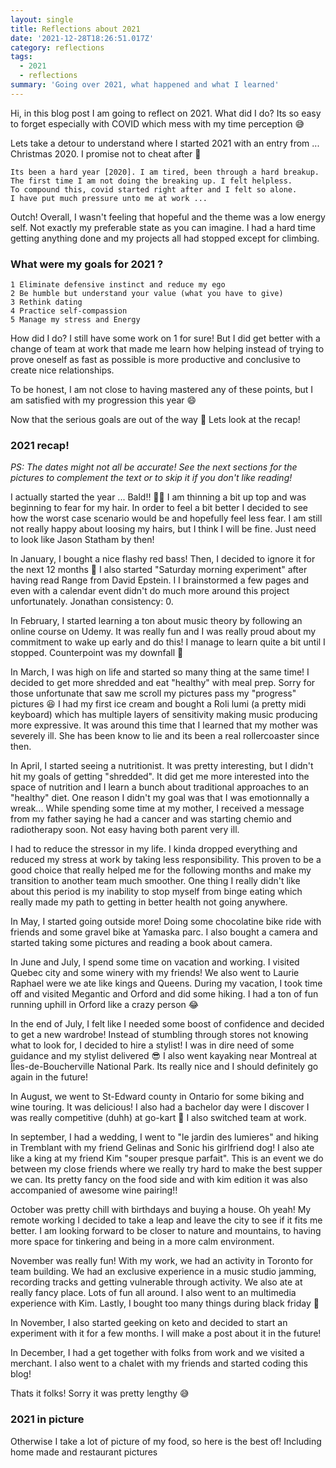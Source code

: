 ```yaml
---
layout: single
title: Reflections about 2021
date: '2021-12-28T18:26:51.017Z'
category: reflections
tags:
  - 2021
  - reflections
summary: 'Going over 2021, what happened and what I learned'
---
```


Hi, in this blog post I am going to reflect on 2021. What did I do? Its so easy to forget especially with COVID which mess with my time perception 😅 

Lets take a detour to understand where I started 2021 with an entry from ... Christmas 2020. I promise not to cheat after 🤞

```text
Its been a hard year [2020]. I am tired, been through a hard breakup. 
The first time I am not doing the breaking up. I felt helpless. 
To compound this, covid started right after and I felt so alone. 
I have put much pressure unto me at work ...
```

Outch! Overall, I wasn't feeling that hopeful and the theme was a low energy self. Not exactly my preferable state as you can imagine.
I had a hard time getting anything done and my projects all had stopped except for climbing.

### What were my goals for 2021 ?

```
1 Eliminate defensive instinct and reduce my ego
2 Be humble but understand your value (what you have to give)
3 Rethink dating
4 Practice self-compassion
5 Manage my stress and Energy
```

How did I do? I still have some work on 1 for sure! But I did get better with a change of team at work that made me learn how helping instead of trying to prove oneself as fast as possible is more productive and conclusive to create nice relationships.

To be honest, I am not close to having mastered any of these points, but I am satisfied with my progression this year 😄

Now that the serious goals are out of the way 🧹 Lets look at the recap!

### 2021 recap!
*PS: The dates might not all be accurate! See the next sections for the pictures to complement the text or to skip it if you don't like reading!*

I actually started the year ... Bald!! 👨‍🦲
I am thinning a bit up top and was beginning to fear for my hair. In order to feel a bit better I decided to see how the worst case scenario would be and hopefully feel less fear. I am still not really happy about loosing my hairs, but I think I will be fine. Just need to look like Jason Statham by then!

In January, I bought a nice flashy red bass! Then, I decided to ignore it for the next 12 months 🙈 I also started "Saturday morning experiment" after having read Range from David Epstein. I I brainstormed a few pages and even with a calendar event didn't do much more around this project unfortunately. Jonathan consistency: 0.

In February, I started learning a ton about music theory by following an online course on Udemy. It was really fun and I was really proud about my commitment to wake up early and do this! I manage to learn quite a bit until I stopped. Counterpoint was my downfall 🎼

In March, I was high on life and started so many thing at the same time! I decided to get more shredded and eat "healthy" with meal prep. Sorry for those unfortunate that saw me scroll my pictures pass my "progress" pictures 😆 I had my first ice cream and bought a Roli lumi (a pretty midi keyboard) which has multiple layers of sensitivity making music producing more expressive. It was around this time that I learned that my mother was severely ill. She has been know to lie and its been a real rollercoaster since then.

In April, I started seeing a nutritionist. It was pretty interesting, but I didn't hit my goals of getting "shredded". It did get me more interested into the space of nutrition and I learn a bunch about traditional approaches to an "healthy" diet. One reason I didn't my goal was that I was emotionnally a wreak... While spending some time at my mother, I received a message from my father saying he had a cancer and was starting chemio and radiotherapy soon. Not easy having both parent very ill. 

I had to reduce the stressor in my life. I kinda dropped everything and reduced my stress at work by taking less responsibility. This proven to be a good choice that really helped me for the following months and make my transition to another team much smoother. One thing I really didn't like about this period is my inability to stop myself from binge eating which really made my path to getting in better health not going anywhere.

In May, I started going outside more! Doing some chocolatine bike ride with friends and some gravel bike at Yamaska parc. I also bought a camera and started taking some pictures and reading a book about camera.

In June and July, I spend some time on vacation and working. I visited Quebec city and some winery with my friends! We also went to Laurie Raphael were we ate like kings and Queens. During my vacation, I took time off and visited Megantic and Orford and did some hiking. I had a ton of fun running uphill in Orford like a crazy person 😂

In the end of July, I felt like I needed some boost of confidence and decided to get a new wardrobe! Instead of stumbling through stores not knowing what to look for, I decided to hire a stylist! I was in dire need of some guidance and my stylist delivered 😎 I also went kayaking near Montreal at Îles-de-Boucherville National Park. Its really nice and I should definitely go again in the future!

In August, we went to St-Edward county in Ontario for some biking and wine touring. It was delicious! I also had a bachelor day were I discover I was really competitive (duhh) at go-kart 🏅 I also switched team at work.

In september, I had a wedding, I went to "le jardin des lumieres" and hiking in Tremblant with my friend Gelinas and Sonic his girlfriend dog! I also ate like a king at my friend Kim "souper presque parfait". This is an event we do between my close friends where we really try hard to make the best supper we can. Its pretty fancy on the food side and with kim edition it was also accompanied of awesome wine pairing!!

October was pretty chill with birthdays and buying a house. Oh yeah! My remote working I decided to take a leap and leave the city to see if it fits me better. I am looking forward to be closer to nature and mountains, to having more space for tinkering and being in a more calm environment.

November was really fun! With my work, we had an activity in Toronto for team building. We had an exclusive experience in a music studio jamming, recording tracks and getting vulnerable through activity. We also ate at really fancy place. Lots of fun all around. I also went to an multimedia experience with Kim. Lastly, I bought too many things during black friday 🙈

In November, I also started geeking on keto and decided to start an experiment with it for a few months. I will make a post about it in the future!

In December, I had a get together with folks from work and we visited a merchant. I also went to a chalet with my friends and started coding this blog! 

Thats it folks! Sorry it was pretty lengthy 😅

### 2021 in picture 
<script src="https://cdn.jsdelivr.net/npm/publicalbum@latest/embed-ui.min.js" async></script>
<div class="pa-gallery-player-widget" style="width:100%; height:480px; display:none;"
  data-link="https://photos.app.goo.gl/9dfDp5gMr1SshxBe8"
  data-title="2021 year in review"
  data-description="55 new items · Album by Jonathan Girard">
  <object data="https://lh3.googleusercontent.com/-RaeDu3j5Ke4d4SLy0i028WH4FMOlhgctnMBszR0PTvP6ARk0qInolNKQK4b-yYnQZN8jQVLxU11BPOFzxnFpQz0niVtkhAKIWICxzjzG3zoKk0RDr-vM41SRIapaJ-mec0eWWq46Xs=w1920-h1080"></object>
  <object data="https://lh3.googleusercontent.com/Pe1PxlcdkKVXpS8kvTDWaE79VD-860l5cwHupgosIFNAC9gdYccRRlCbx6fF_SSZgcGDLo2cG1ZqD4ivHPhHJwEOL8DO9jF4xLt_YoS4WDZ6e9KvXY1L6ZWiYTujr3ESUDiev72jsJU=w1920-h1080"></object>
  <object data="https://lh3.googleusercontent.com/9dHtFyqsU8LhoD3xUOKcwgPxHmRWus0O8_tWYwtZHVCoCdgD0_0dgw5jfDkXg5VB9R-FnIjyX5DNnIB6EvzgQCYorjkxc2zG1jgSKA18jkgsmgldJ4cvhWh8RlnhuMnEshXNGKXkZbA=w1920-h1080"></object>
  <object data="https://lh3.googleusercontent.com/6z4tyToDwIkr38OVj0LlZjVnsMhBWzBgLELAOsJBqcZQFKC72EAzZNINW0uoArVb8EPtGpU4N1Z3hBDW-dANiv-Wn_hyyIClikM7KW2LbY31k4TdSQUrr7sI-73qxYb8nUkgN0QIw2I=w1920-h1080"></object>
  <object data="https://lh3.googleusercontent.com/Qy3QXTsDd4zhPfv5WGm-NOJs8x6BSCcNLjzwPEjN4hJQvd95ZNEeQtK4nBlxfci2DqySCkIb6F6Wt6pTCsni2Jz8YwgxI51gpfBtU_9cUVH0MztHcDoLEo1DGUitx8mWpxkEagPpdao=w1920-h1080"></object>
  <object data="https://lh3.googleusercontent.com/__sm1Xt0QUrov7JXFXNzJf-vYN0aijBui-fJWEMrZ7e8cqP0GUG_vFPSl89-BXE2gehxnlq-k1to_HkuEz-xsFxAz2vtom_F5Xq4jV_4TVeCALWClOV30fGnZLr2K0n3gaHoUcAXfvo=w1920-h1080"></object>
  <object data="https://lh3.googleusercontent.com/-uby2JuleOq-1aIbq8JCO6NYZqw-bqP8oBSYzUXdmb5ALxsUIgsohwiv7Wy6t4aX4Oir8YsAmbtwmAFgpk097gkCrHZFM4-N5s9SYUhA837P5Cft67HpfeFU_QqNo28FdCZR4JG4IpY=w1920-h1080"></object>
  <object data="https://lh3.googleusercontent.com/zV1Ufus8E2fMNY5YdPTZMmV7R0VvBHxILl5jas3ITvTq2cqmmszL2r4TqThOyeaMBFlKJkIEOM0Ey-8DwNKK6QYNtFl_RFBpKWIrsxfhTR-zx0FkINztAPiyR_pIYzrKuNxcUnImsM0=w1920-h1080"></object>
  <object data="https://lh3.googleusercontent.com/MYImk__l7QuzNAFnElwLB-VCWWgDdR7P00jMfvKVr0AHYelvPMKRR8iQOY1r7Y83afMDwQukaWsUBBCuqt7iliTnUrb80zkXAxsjWi9ZpsDbAgvOQJPcf0T2srEikIiVd_x1cXPnq8U=w1920-h1080"></object>
  <object data="https://lh3.googleusercontent.com/8hywOQX0BhEk0XCYFIYpYCRuu2uFdbpLxO5Isb4gS80FfxKA-SetZoOx_TfebjvvF3v0h5ZZwsSanwDImkqsQ58FCjcCeD1eoljfhtb8AQlNGa9WFxDhL__S6udSmJnWYfD5FMsxAgU=w1920-h1080"></object>
  <object data="https://lh3.googleusercontent.com/jdw8d66bVvpaLa5upFNM_-2MISx4bS01kQwTJUHFE_RxQlRR3-6jYZY5awW_dBPyRZfiRksCJT5awJoQVMbHSIrHwY4MJunlc8qNxRUZWLB1JuzC_All2F2cHYh3Y_tCbC1Ol3QtS9E=w1920-h1080"></object>
  <object data="https://lh3.googleusercontent.com/PDIXxfQukWbvaO8WSVSWndbam6v1B5pxzHNm23vRPv63iPZgnxzeXcgsrdfNP8Rb9hsP_O6_VKUywccSMpVFaIysfec9BEZ0W0zPURrDJ8zvXhGwJZr4-xdK89wpl9A4y8Rz_ETfWHg=w1920-h1080"></object>
  <object data="https://lh3.googleusercontent.com/kMcEbtoLTfloJWQZ1egSqwx1lU09w-VfRW5Sh4Z5KaPXisusiG8AWlc8_bTvxETX0mSbCWT5bHbPwMx9zbR_Svtpsn3N2vMxZSUzIW44MzAbSCxa7OP3xVynwoDoRZ2iFwoX8uG0poc=w1920-h1080"></object>
  <object data="https://lh3.googleusercontent.com/anBkq7dwQ3oRNS9tl2b79u57VHZ4DlolSUXGmhA-EFSvvs1mwCFCM_3rj7KmTvlURht7kmpVxJhOHmSCc-TLCplSjkDIv6j7Adr_36v6VAP9sdLoZkzIR8EL6ylMg1cPewKxos8Ni2E=w1920-h1080"></object>
  <object data="https://lh3.googleusercontent.com/PjZv-yQmX9DLRFxnqlyxiMHjnxxei76lnYp2UYL2ivNrFgxSpdjTNTXYvtonXuwQDF3fNF24KBdrs_Nog4l4c0d_EAJOgIo7iXHRwkifiRYb1hoyTCpc_2diOwangzch6xbIj0eUmvc=w1920-h1080"></object>
  <object data="https://lh3.googleusercontent.com/0e1m7198U4vOF-mQhCRzP0QAky7dDtDLuwkUgEe99duguqZJxKgBBzINesrG77uDyQbq0dHHYf0Xc2pkmHViCrXZ2x5l6k3rxifJvyEPS9ludUSjiLKaBA_odqjbix6ikWbIGjWrQ_E=w1920-h1080"></object>
  <object data="https://lh3.googleusercontent.com/i8WHqBdGl9x-wZZQDDDy64XvGSNngjP3NC2VHinptffT5E8YxDkdWEaTLlUFFtqISQsLR68kv8hzZN-5XFllMRxjTTM7wem-lNwZNHWrrTqxp6I21lNpT7rUD1rs759Usw0gI2sD3PA=w1920-h1080"></object>
  <object data="https://lh3.googleusercontent.com/zenP2_py57PTYekLZld7AcIrEZ5ibPOUeMMVIuaGhSyfg6JmjX0Fo5X1QHXym-L1ndebKwCx9o7wn3Wpl3AfliXFFQZBWyRSq7vGFeJW5j4z3Z58-uQGDyYrvgE83rXRo8LEvT54250=w1920-h1080"></object>
  <object data="https://lh3.googleusercontent.com/Y71xRKHAM3OMbGOgQxFnCksCDY641b3GypvD1-bhBO3wgs3RwufOoBF6fBZ1Z1K7B5Q4jTNZCEek-AQHwyT3vzlOI9e_eM3z1eB-eMvkyJDIdFDNqFrJnzncMUhle0aLPsYFMWjN9rM=w1920-h1080"></object>
  <object data="https://lh3.googleusercontent.com/ZqokjoXbrNJF1RuZjwQyhBg4C266bbCxlgSkAM4POn8OgMDPzoQdp9Vd0ysla9-jH2QJ5YkAxmyxPqu8UiVCDqLztdlak5IFe0EwEY70bMQzAQ4XT97xjBOItPUMZUZ8XQipV0lw52g=w1920-h1080"></object>
  <object data="https://lh3.googleusercontent.com/C-ABJ9qfArJyk6PB9AIP4Vavr78jmuU4WMHYCtJzR2V8Guns3IU_4lriTbK10rcJ_dVjtleSLUsiPCcozcMUk3nYHt6NScNj4IfdVwKmJlcVyC8pkbxbhI-jYHoas51-vv27nUSmCdI=w1920-h1080"></object>
  <object data="https://lh3.googleusercontent.com/EMeiP9WHY23YyAmgEwVCfBRaR6FSfDDrWdmhulM7I341-Ms6W-7bFftt3HIFLzdhOvcwfomnBy5qwB-w6XatM5POqMVTEI3IGSPatxF1yc0GcC-BRgF63LFgn5HtYljn1D0q7ZO__r0=w1920-h1080"></object>
  <object data="https://lh3.googleusercontent.com/TBRnQGYsse3NukwEOhLATf9Bi3HJj_nxEf5TWH-Vpn_aMxEvIYq7avI5WPK5ktgBoDM7or_ssy115W6hVGGdYXoT7qObLDkzIlI52_c2KTT8QwYlwkdzoMnqwT9ZCzo4JVKpJyF9MzQ=w1920-h1080"></object>
  <object data="https://lh3.googleusercontent.com/XNegMZ5rjd-Hmi6r5qTnNucHoyDe-YT-YFOtlnyYa0fU4A9jUBivC7jH7BmKK2U5piUvoyLJmLiiNj5xg6ZHg94omcecZFn__e-eCEWL7TxvS_tcyGydp0I-0QDSuEKCHWJJMiEAdvs=w1920-h1080"></object>
  <object data="https://lh3.googleusercontent.com/Xpz9K3zwpgNaZ2XOS1aYlX8yxr3OzzJtE329U1L6iAxq9zB-2bZrnV_Z5sSInjqmwH8hdl656xFXQ5UO7tczd5gItAYHs64VONnR2fKQUSKpwWhAengYq23ml3q7x1BAMQe2If5Rckk=w1920-h1080"></object>
  <object data="https://lh3.googleusercontent.com/KdlWljaY4o-nPBs3UgyxjdrWVMPsv5BuS14sfpKDSmB2yhHOhPdf2A6QSmPUdaeE01QR_Vj_pGUrhd08PrNsQzbTsUnZ0G3t1DVPSHX5uAuJ5z5h85Q9cRX3wJ5d8nBQcDZtFRUfqRk=w1920-h1080"></object>
  <object data="https://lh3.googleusercontent.com/-MGk1flvxX1jHXgQ1a4XHp7dEuwGSlb_5W0R2hrl9vUD-BeIDBxA0nFZmZg1zJv-0QVKjcD4yMZHeGkAuRocMNO80nRvYq9u880ejRUflJJ1jYZBCIrDCU-2BKnjXEfBgPNn9_li5pk=w1920-h1080"></object>
  <object data="https://lh3.googleusercontent.com/y1asF7w9rTv1J55k5cq9JVuGJmwAQKZzBS0hz897k6rQu_St8sew78B7HXTuN4vZUTCdj8Ugord8-SMlho8DWP_6gwZcnqMBJckXPO7972KpwWwnY50fNda3OGIl83d3EmPpUczo3OY=w1920-h1080"></object>
  <object data="https://lh3.googleusercontent.com/TRNOiz_wwEzVXEx3nEVXU02dnwcp8yDEq3BMFLDzlth29acYKxE6wg7gb3wIkxp2M5XglndJRVLDGvvJkrjcWt9Je9xK7dKuWxwXcy4bqbQ4akgbQLibl3vmIeiLkphp7xrvg4ewcJM=w1920-h1080"></object>
  <object data="https://lh3.googleusercontent.com/odQMTHUq8_1w160vWVZVzUdOEmvTTnpmHPu1Ld-tnhChbra2LCl4t0AoHgDHtPH52xsn_C6nAMPT8LGTNS2NN2IZS1oTeQqFIJAiM-diEVysdwwtnK23dSBM3o7CE4TY9KqzP7L69uY=w1920-h1080"></object>
  <object data="https://lh3.googleusercontent.com/nbSyfKKn0AfMIj-Eng5A_X90ptu1lsRS_ycVfNLdFmb_ArRrvxn_9DjVkbBPpHL3obWhUwXJI7c_IRKxfIJS5YQewTALQG-s1ZcXE5ly7ydXiktHlmUOMiwqW8NHyXf4ztAZfyvga8k=w1920-h1080"></object>
  <object data="https://lh3.googleusercontent.com/hQKjF1Yw_yOxRendL4M08-Kz-nujF2ukkEu_Aiz_CDMBRdmFQSWbqTQ_MI8x6xmUm037IBsY9_7my-Ic_sVKo1qItIWMXTm1IE6d81TE6ggCNPsn9JVw9Hzj74mj4UoZZZ0bZgVvO4w=w1920-h1080"></object>
  <object data="https://lh3.googleusercontent.com/s-MbrsRTWASr6FJGjIQgDqRbRzxEFkaQ-lsC6wO353Gk22TjXHO35A0FfbGx8k2_IjULQktQRHcTLZcVw1eP3uU-5Dy-GdKx1NNBKIc7xU6XhIS1avyan0QhffIWk_K_wZbg4bMrr00=w1920-h1080"></object>
  <object data="https://lh3.googleusercontent.com/TtlrAGgxF8aK-4EWulXtcda6LsIaQRypbaeGtf68seVEi38ZTC8MeBvWosc6qpu1svbuMAecPmoHBUn5eGIT_UfiMsQfGXj0__TKWMYqL4rcwp2ImzmSKxwF9u_yCGdOwep6GuKmXX4=w1920-h1080"></object>
  <object data="https://lh3.googleusercontent.com/SwJiZzDtR_2FlIjdAd-bCyJnydVC-K78vwYiVikwsJTuODvcT69Hx0QxyhlBbSxzxeL-sa3xY_jhMmzNF-CzodQaJaAFk5rseupEQWnv-ywZ6B_1tekCTSJR9rin0PfPyfSDgFNXyAc=w1920-h1080"></object>
  <object data="https://lh3.googleusercontent.com/lo8bj1a4sUdjk7socxvrpAlprVX8pc7wMcoe7nwaxEUA1EOuOJbU4tzB9nbZLpZS7rNky12fV0t_4TqqzWij530abq4UyuHQjQlG-9hvXmmS9_fIDyh_KOV7taWcDlH6s-iPV1Wwh8s=w1920-h1080"></object>
  <object data="https://lh3.googleusercontent.com/RAqnRvpOeVfPcUjGUjZDWH7nHyxFtB0USQtMYac7JghKhDpd1kIZzI3PpgFxUOMlAqQ_PPhKAOgkx-wF7cOKmyi8IQ_UQYJOM5LNLZ2MCZJgrivyf5Mfn_3Uzo8ajz15KR28N_JGc1c=w1920-h1080"></object>
  <object data="https://lh3.googleusercontent.com/IwgH5OiI9cF61PWkvWDuiNjUzHkqyj_FwB6lZOWq44xqoGxuqIG_S5Nn5w9PEUtK-auTxywwXcN-qOBdlNUfuzuGMCT77C95Qwt7V29vdMv27DGsYJulH14jwZOxlE1RaF_LQcPeZWA=w1920-h1080"></object>
  <object data="https://lh3.googleusercontent.com/ZLW5FvuA38yDce2gZqClzw6h9AEa21JrDWGI9-SDfwgsYlpm7lXbqFzZMxEFoLOsuSm-qmwQqNimbr2vFckK4xmzldNSup3RRtmQRvLuCWJPVWqnPTbh_Eu29VTaTBQfHrUkhXmezYo=w1920-h1080"></object>
  <object data="https://lh3.googleusercontent.com/SBq0Q5o8A1K5m8BLYVjUktXwyKjvtvmdeFW2w9dmNYwTUZ0O40z33gFJCAcj6ulxQ4H3b39GL0ZR1ZouX15E-SdKK2PgLn5UyAUD0Jxt8bPvBys7SKQWgX2TZRrQiAVS2IlKjvzsfWI=w1920-h1080"></object>
  <object data="https://lh3.googleusercontent.com/sZunYEkGl7Msh_fc4Jd7Xc5YnztXv0Ybe2UpxundrCWjPvLdIGydlHvsWHOXgzfkJCYMjyVjRTNqOrCIFzvHf9XTSbEY9KwDv2ISHf0DUksKs7pVeQFEmw__hCHhpDNwbX0Sko9xQYA=w1920-h1080"></object>
  <object data="https://lh3.googleusercontent.com/0AeJk_dMzQQDvn-4x-HKrV-DYMWqgSecyDqjmEKDAtfZmmTfa-6V9dNQh7WBDuBLtuUr_2lFyhffdBoNFpi_Ha9jD1IMoQ6XicZLIXuWp5q9265mZu-wL-xtuL4DLX8gcMu0sVjOELs=w1920-h1080"></object>
  <object data="https://lh3.googleusercontent.com/qNLH_FCQTpnLZUetgmhd9f6jGwtrBlmycGKAA6lCMavKBGoHeVAGSPf4qVk-RfdqEBPIR6N_SCk2MYd4Y6696X83M01-D9cwZcLTWxzJgL7FR_NMf-T1YwsdARl8EpjT5o7DD6bAgEE=w1920-h1080"></object>
  <object data="https://lh3.googleusercontent.com/Rzstfuunj39sHEE2-yT3kWAGowGwTJZwaPWai8ubuUvaVAvKyl3xiIH6_L2Gg2Z5i43bLhl35njsjwDw2d4Cfd3DzTTTGfE6irvF3jHoGyJKKrLg3M3IvZ99BymVqSyJwOxVyp5ld68=w1920-h1080"></object>
  <object data="https://lh3.googleusercontent.com/jMbrTCtMcm6L-wkE5McUZheabY2nV_XLxrATuoE8bsu_0hNRsa5zj1vP6zeYrXPHU4OszyWxjcrxoRNxUhAYyjSCz4HY4ciHYgSVDAFkDkzODFCK0TgxZdrnIFGFvdg9x63WLSWJcVs=w1920-h1080"></object>
  <object data="https://lh3.googleusercontent.com/cG_HTZ6pwMFPT5IN6PEKi_PDE5TOcRIMMc8SJTBYQWZ7hiHAXznHNGgmRCXG2Qz4Y-FD_c969oqtrdEdQHYKXxsrOupgrrSHcjuImL2_CxCvFxMYL0iQNQj6lkvxgOKsty7d-B-nxZE=w1920-h1080"></object>
  <object data="https://lh3.googleusercontent.com/GwgUs8JJN8QODiZ3lbUywPk4KJZIkt85qOyXe0_On6nl8Ug6Cf0zpASZnvHm02MXxFwte5L2IVLpDCpj99hMGy8QuVIzNBtuEOe6vX09Qmev8-ISbW1OTSYavZIpq5cHWrGDFvsuzbo=w1920-h1080"></object>
  <object data="https://lh3.googleusercontent.com/Ljb1GqauPRJKHc_-FG2WjNWQdF-WOij59GPn-LfkTxh_ezwegqyvcjvtli5v0FwOprjzvzAdnUN5pa5wDWfPI6ilOWIyPA-TC205pCCt9vcAy-7w-DxDfAwHY9QruYgSJolmRdsDxFs=w1920-h1080"></object>
  <object data="https://lh3.googleusercontent.com/sQOlCDfBXPGscf3evXQiFtXwydkGwFrjFNzi0iHuT1c0Vm1Yrh0kLlT3nNSizYf_GHQpPPzDIVuAeB5SgjsWQlBNDwBkVkN9akMjc4z5vPRNNen96GKEDaPwnnKriM0FqNgljTOVJCI=w1920-h1080"></object>
  <object data="https://lh3.googleusercontent.com/Vw5wSy89xBQeCTxTVZrPxzWeAEYL_LJreDI-Y57ijZPRNqginT8WQzo2Ha1ocFmeE2KKKPbzm1OoGshzR_wFoNd4bpwZlMLEBZjBnsxDZFPRNKGU_Gt8SaG491nlZK-AlSy0ENEGqhY=w1920-h1080"></object>
  <object data="https://lh3.googleusercontent.com/sR1KUpuHDufZb_BVenRt1aIkn1daLMcbYnbe8gwIkaUCiBiUEdDtWSQO6CungbN4EJYbaUtIYKlJYwDAaCndfNCh0xfR40PcimkNiruVUgw2HWUU5Mxtp4sqhhJXwPfzQnJ29I0tUgU=w1920-h1080"></object>
  <object data="https://lh3.googleusercontent.com/tq4094B0vMmNdc4AndtJQ7g82kwdxNst6tbpRKwF_vZlbEcRkCP0E9oEaj5NemVumEDoRMmaanb7iFc2Dg9B7u39M8kEfozw2TJOa8JDOLfUs1FcIC9Vkb2T15e6gjzv0Zkhjoyzra0=w1920-h1080"></object>
  <object data="https://lh3.googleusercontent.com/98k2OC-dJWv8nyZHH5-4V6xo6iP3Ib2Z2IoxRCLh1gMP1RdKD_KIubHLR2y2gjkTarq5xciXWf3kOoED0HNWRsMQCsXxnAmXV1fN7yuCg1qJ2to5WHd8D9-cTlGpS1tyxSR7ajDIQk4=w1920-h1080"></object>
  <object data="https://lh3.googleusercontent.com/KQsMwbk6W3Vy6PmeWlcd9WJI-DyjhUiEEGjEB1YOjnsHh2sKcRXARsT87cpuKv4OZ8B3Qi-LENtbwilqgrTzywk6ndrP-D64LNcyNBzpFfzZfCliIwt4zBxapmFgXS4gA2GWWCnaG6Q=w1920-h1080"></object>
  <object data="https://lh3.googleusercontent.com/v3FqggI1xQGpS_ulm_7LCvZhWN1f4lzmGG961ekNmI6ftStOzx60br1bJzqsiUKCPjTlbGLhvbaX4sbtfneuThP7A9q6_um-NVwz1gqslA-Nl5jQ7Nf02b6y5MU27p-1bIkmqBFg194=w1920-h1080"></object>
</div>



Otherwise I take a lot of picture of my food, so here is the best of! Including home made and restaurant pictures


<script src="https://cdn.jsdelivr.net/npm/publicalbum@latest/embed-ui.min.js" async></script>
<div class="pa-gallery-player-widget" style="width:100%; height:480px; display:none;"
  data-link="https://photos.app.goo.gl/EPde7EHJeEZb9ich9"
  data-title="Food in 2021"
  data-description="57 new items added to shared album">
  <object data="https://lh3.googleusercontent.com/5TNii0U26WIkLsrwlrBOrq2cW5pYpxmd_PZzoQyB9ouCFtRZtOex8N5nXWFtfOVFEMFL4a8TotyEGbk2Dd7-IhbAb7bUs42HKg9MuXJgWQHmoCOy7yOOLqfVHpFsetd4E9GxQ1admS8=w1920-h1080"></object>
  <object data="https://lh3.googleusercontent.com/Al4fgBSsAY4CONe7nUQDShFfbnCn3IhtIj8dbE7MzTHSlqQnINA4HiBtFYoJosRX99zreNMEkEF-iUJcvKLvo9-AReyF1kmjwUyjPpvV6IV82bB07gLI9v4FDGNAO1MoFuC2WJAsMLg=w1920-h1080"></object>
  <object data="https://lh3.googleusercontent.com/R2Axag6az0OkLGoBAMs67V6JeKNnKYrjFan6fs8eSb4a4SODxkEP2Bzq7G_T13L_clG8Ev8KNa9b5EUXJX2_XZmvRO4VSb18CrApFvc6lQi3edCHQD_5GNE1_mVxLSjIVYhthXQmOK4=w1920-h1080"></object>
  <object data="https://lh3.googleusercontent.com/SKJvTuSltHIskgP65Jqu6Y3w-AgESj9Zbg7T9cvEtFlZRIm4IuTndbjUNW2XwqF3Eqf7vpU4VwxHjegXoJ2u2pUEoH432DnxPLxNOiW7CR8tuckCaC-9J3waT63qKFthjBcvLS4xgg4=w1920-h1080"></object>
  <object data="https://lh3.googleusercontent.com/ScyXiK1NjAHArjIEFsTzz0-nFSXnLBs1Nyjibj9IFzBMlYJ8BXpydMNptRBFzCKcpfGWtpEWSV5rY6OWoJeVSW28jisVNMjOskSVoZriCROuZsVEuPhjJohcRPaHNKyZRJRfaO8QQtA=w1920-h1080"></object>
  <object data="https://lh3.googleusercontent.com/pOoTNOn9z4JW0a3BlNJTPMvrMi6f640tkdX1DMjN8ytn-2Q0F5KByuhFG9y2HobwcmRgXTaQJZx1Z0dCJ3aFfixza5omKOHiLoTGs0Q5NMklG6AgxsNQZLApW7IuPueYGSwlDrK0WSo=w1920-h1080"></object>
  <object data="https://lh3.googleusercontent.com/J9bhtmzNyZbtiMe25E0e8VQryFpUMxICzeZyyxSgMHjj4ENfDQykg5iTYEvilBRuShX7ojDWUzarpuNYhsiHbnjT2oh6tHQvp5c89SQYHgyCXkpE1Xfrtot0ALgZlogCkUaKNRav0BU=w1920-h1080"></object>
  <object data="https://lh3.googleusercontent.com/i8uHzi01wHSSfY0L6b5M-bzr-PL2ha4LpYaskyNKSydb82JgmtaQb7rZf-nBbiyh4tp3fCfet7_3CrxCy6DQv-7_8dZB266V6wf-vtSs_zO_MeGDzRvTjHACtd5DacqcpnVNipMqugA=w1920-h1080"></object>
  <object data="https://lh3.googleusercontent.com/XEMvWfxV176qB2kEU02miz0KeV3jvgrTPjMX_nc3mCy_Vpg5KkbNpdRhaBeT7PIIFJEatSNMi9I3uL3W2tiMZ0BZTz6JcuXpqWjgxBbbj3cAEUJpd70a_2MPae7mCaZ_KzCKws3oP00=w1920-h1080"></object>
  <object data="https://lh3.googleusercontent.com/KvMy8YlLINUkhHni9Q5w3jbjd_wfzaY2pd2JQ2qnaSmU5s2gD8QxKwiPMVUdPK9aRCzje1_OFoccbOKyktshUBh-QfbaYOC92urrJcOEccfW4_L4Yql2HNqPTN7ilDywEP8FZQPhmrs=w1920-h1080"></object>
  <object data="https://lh3.googleusercontent.com/lRciXxHGBIuJ48Rx8bLNH1OynhGSFOm33Phhgs8U8dUvQGcP9EGcRAgn3s9CnLVYZU-tHZcS6AF8uE_lo9CSXlQIrRM25s1TOT6Rq25HXwoiKXYVIE5xvZHRu_hkec3ByR1FBKESAOc=w1920-h1080"></object>
  <object data="https://lh3.googleusercontent.com/mRKyPxbYsCSRsXjayo8QX8HU2qu_Le34cFtZvrDWmJoDJt9ROmCmy4zw84FL2srLADsu09e4bdyZG3maC5QaBkNwAVGv72Zb4LHWZeJKpq7K-MgSUBaWguRxzshusJuhcqJiyFxIEmI=w1920-h1080"></object>
  <object data="https://lh3.googleusercontent.com/Bkrzb-iswzMVnEjva9l5LsvsGcR1AuIDpCX6CTJPJeFixUggq8jP1gm0V-nbDnBVRRKZoyglNmJRZpomxsO2lDxGs_KEepgl6vtuznZ65kKY5vHyc2H6QquoAUfmcbTpqbYsH0lFidY=w1920-h1080"></object>
  <object data="https://lh3.googleusercontent.com/vyyDi4Gnp0IkjJW7RBUYm6oYnjlrkUMx6d1eJeLAbL_btAlSM0MkBveBMM15mg5H5JpnRDYiMdw5uiozKEIAT05xdaQzJbD7isNq5648Ou2ZKZhw2ksiQIs4YB2l_1llwnJ0U6H5NVY=w1920-h1080"></object>
  <object data="https://lh3.googleusercontent.com/oulp5t-xb3BRGI6AZdNRqC_5a531v1vX8J1tEWLdGalgqOK42jfM2F1PZKhCt1-17bF5RziDYf_8I0C8gvjkSy1k8FpdfhUUWrMwzjEo4qdXTcvQyIX9sXfHY9jp6kmGdVi3Txv-kDc=w1920-h1080"></object>
  <object data="https://lh3.googleusercontent.com/gK1YnE3-Jmvw_WFDOiFDhbz2LLwJgAxRGIQ0QWWQW7jBF0kg9S2Kd2w_gJA1OQH4OJbxmrJC5k8miGvzNy7pyt9l4maUS8ss4XbwK-7iqHckG90kz4wZSi2Yp6uINeKL1yCidFnh31w=w1920-h1080"></object>
  <object data="https://lh3.googleusercontent.com/63qjUIdHEMg7bG58ZXdlqSvYqgeA5679_oy1XYt7ZeKnupjF9DBS-sdjBKr4d4LOj9m_a90np01LaW1D60Y56RmyzD2u1GEbVapi-B4EvQuvV3mIxU36LV_m-v8skp8HhpAQ2k-CfXY=w1920-h1080"></object>
  <object data="https://lh3.googleusercontent.com/3CqSC24GcEvX3443dEhjhZDs7WrqvbUfvk9rktTcuCg4YRbGetpqCFC7pK1_as9GJHFCkhJd2o1-V4RbKmKwn26EKNZy_sCz6BBDFerZcQXuFFPueX2p3hLIEhq61xF1POWF9CERdvY=w1920-h1080"></object>
  <object data="https://lh3.googleusercontent.com/SveFGKbfGR_Aes18UV4-nOTxFGF5n3Jn3CUPCTMDyEuPQUsws9yOXS43nc8KuSHoiYfJ_WcYfYdup3BQeDK3rteeWVsSMKmDZqAu9Al7Z5-Fs0_144PAvDTxHdeSTBY1_D3yHGxGVnY=w1920-h1080"></object>
  <object data="https://lh3.googleusercontent.com/DNRnKkF5eT7C80kf-WEErfaZWLJh5G0P1giaZ2fD1Zq8rW6HaHEfcbuodjxAyiVbNvyJ9uw6kTO6BztPlaLZMt5T8vWOpI7vNl2u0qCBVxeiEjIIFW1p10PMDZgKCHbt6pRF3tJDpRI=w1920-h1080"></object>
  <object data="https://lh3.googleusercontent.com/w_6kFWwTjAInZwaVe9s3B4Cpju18y0DMlAvwnqIrcuMnraijkaREe37MsScZLyyGbs5Fg9-kEy3fGB3dkz6h0CESeKe6TGvVe5_ECqsQBZLPN3SZ8XRDS0XAcarfUoMRy6_NCAY_omk=w1920-h1080"></object>
  <object data="https://lh3.googleusercontent.com/ki2Lormx6CKrBsfQ_nICWCU4hFLWAXIvvAb1UkM8cqAEMBG4J_99PjCpYIl_3tsceQsyt9Dt7slv0hUclcaGkNFNVbNsxC5F6mOOD7wRCZaT_-ZL-5X1elOBeyyPIG_iyWX_Ku5sDsE=w1920-h1080"></object>
  <object data="https://lh3.googleusercontent.com/8a2XSJ8PVtDKKbGaqhiGQOSVEmvzGdk0Amg_Uf1-7bk4Mh5GZ6XC8ZQQbZGrKof0CQKG8nsKM0YfjkR5LzmCSNtgKwc0i2VdyRhhaSere-JjbAMEPLecmpZpXkoh_mbDXfniKafjJAo=w1920-h1080"></object>
  <object data="https://lh3.googleusercontent.com/f4Sm84QRkCaww7UXSyZu7VNGSBnfzgs_5k_vJDBjawl_nBI3wkIAw0_n60kftUTOeWkmW-Mp26_6vuHbxFSDLJU4YyRyrXV6mRt132ddnPdy-qlq-QlujEI-CZR1XS2ZmqOWELqxwnU=w1920-h1080"></object>
  <object data="https://lh3.googleusercontent.com/C4NoziZ01j45SxrDq3PC7HPBT5wgdNCTJ581ZTk79dTtLjg_Oe5dwX-6wMIubKplB_V9Uz2OM_MDfvpO_8TjDQbo2WF3WIiouFggv6hRRficVAfHB7wcMXfLGIP6u_rpsk49yUMcenQ=w1920-h1080"></object>
  <object data="https://lh3.googleusercontent.com/aJIV3iro89sC0ERbs4PXgdTloM3K048CwyvXjMRDbL9NCO4HdbGSiMfXSI4DnaCLCIn9AYEFdm6zEQ85tDxwcUM0cYlua9SrbGGX81j4RJEVUxk9nVQT4pPUA9MYGtc3rWRudMN2w0M=w1920-h1080"></object>
  <object data="https://lh3.googleusercontent.com/uNgE5u3At_ewBRlCZhpGAKUhW8XJkEcdUICVIWoBNb_Wxzh3CVHNdXm42UXjJjbFdjr1eFpaBTSc_K5MwYsZefm4brytd_eq0F4-kBL4oAMVnPqq2hsW-ztQFBlyTYlD0RIVoK_YVU4=w1920-h1080"></object>
  <object data="https://lh3.googleusercontent.com/BkQY_1zF8u_gxvhfewc7RmMYh3DnDRgrRzcu8pRHYsLrj9Y2SYVDxtxYVnYu-ywX8nA4tVoneEJuYcauUGh6YoWCsE5N2XurRWrK26CnOCkD-wIrWSrzIfFRRWLP3hEAPjgKajKQlQQ=w1920-h1080"></object>
  <object data="https://lh3.googleusercontent.com/l6iGCRQ6pF_qgFlG_FB0nh8Jaygkf1xP9-HOv7GkyVStg_jsYWTZ6dA3f_8K1KjGz23JKfOC6m_C1fBTSN7wKfHK8ToJVWEPIG449OOe08_K4wygiAMp15kLr7BhNMTKC7J5xLkH2fw=w1920-h1080"></object>
  <object data="https://lh3.googleusercontent.com/bYbk-En1WMhIOVyKd_SD1f-Oe0X7aognIdEJN_v5j0N2ZaeBqkMIzaON7fHfflblLC6BznojimS1QbEzqxa3eaavkgMNRbKmPqfp7B9h3Z0aXt3DixbQDyI4X3xn25GzI4befU1t5YQ=w1920-h1080"></object>
  <object data="https://lh3.googleusercontent.com/oDxyWbWbJPASWFkY8a4rrq1mZvWYMGZZcJ3ciUh8IxIEMb5Vkb8hG0r_P88-Tnmk59or9OiX_30pQMEBexEmdUn-a1zz4isMOs2REIjx9mmBI0R8FDf4zVn2zrmYaDIPIYz0miHj-Uo=w1920-h1080"></object>
  <object data="https://lh3.googleusercontent.com/dvkUWPv0Wj5VsEq65cXab8sAdO-xlihSy2qk_uhiVFF8zrAsz-9uJUQJ_Wz2jlGhvM98MPb_BCjdZx5GlLv_pjKF88vwj15ySG7C5Oc6LwTpQVw286Dzi3sFtFLJ8aF5LyvEdbFtCno=w1920-h1080"></object>
  <object data="https://lh3.googleusercontent.com/11TBqSu0-I5KhcQ0c6fvJaWnLseKcMk5eR5UYkQzrJMvkp7bd15Cj8l9l1MLvcB-QKEscxLvSZwGlkrIbCNJhox4HGwfL5-o3KFn4GPPcvM-I9gNm2cGD3c_Nxx1SDpZUdenT0OaPJg=w1920-h1080"></object>
  <object data="https://lh3.googleusercontent.com/pm7GJh4gy5QXFXOToRg79C5WHE8aYa7l7UV3j3SaqZqHVcHkN6KTwpT18_JKroRt-w6vt40yapphQ7dBvh6SuRMq_0rxvYuUw25OINxAAcW1sCnVrogIPYGCc-j6_AlSMZel_aIOAUM=w1920-h1080"></object>
  <object data="https://lh3.googleusercontent.com/n6WoGJfmPTtvq0kK5QvvrBS4iD8TxMJW6vw22f2m-taG7WVfReKUAGMTjjli_Ee74ehzDfJXkFh98J-embApqw5JYpcU7c4sIefs05uUE7B29hP7WAgS5Rzo6z56ZWOIqHa7vUmdJxQ=w1920-h1080"></object>
  <object data="https://lh3.googleusercontent.com/M7rVIQZgW173mACy1nI2vVHa9IMS0YgXy2tZooost30W7oYJvlw1SdSUAjSj7-ZtUQyN53i7ZUv5d7FYCpxrawuXZ3rY3ZRiGS11zn-pzjvWrNHRpbIhI0CV4snXKR06HTtg4rzmxKI=w1920-h1080"></object>
  <object data="https://lh3.googleusercontent.com/dNpPjVxkqrieVweqqjb6i1i5Y7MvMokpT9FEkRNBTr3gWgSwqVFPLJ1MMyoKiaoOxGgm226H8iip8R082rK_r6_Vyu0tVNW-G0D_NAzk2FfWw9n6m_SSsOFAmGr2yLudEmWTcw-fXKo=w1920-h1080"></object>
  <object data="https://lh3.googleusercontent.com/em_7jizOZCjmpc6CyMoPvkXCTalsXhaIzv4a05rm-G8y8h1cFOZLf9Pf9gSF9jASqt6sKPnVRGL9302V1jg4OKY1lhUX46aAshPpvBKIRrWeMWKhceidJCehs8myDDtxv3JOtSK-t5s=w1920-h1080"></object>
  <object data="https://lh3.googleusercontent.com/0-kc3nR9hq1IxVmcODRXUtTs3OkkBJeG_qDeJ_2WIEkBHxOMGOUVmOx97fckAAt0V_GHkOGdwSddUFReAGlpROaFGkL5TdJSYJSpm5LT2nA4Z7V7QtBK4TqpmjKt1zrA9mWc1V1ff8A=w1920-h1080"></object>
  <object data="https://lh3.googleusercontent.com/Q9VE_G1sH0I9zcgPw3y2mJQD7jZE04qr8hH3A4rIUuXL_Ah-iE_MG7w_OU8mrW0ZgProna6KrASBMFIAyfUyMYupgHYOpxAbz6E3edjrx6GNfi06jmuo_Jf_rz-Gr9mzkg1SuvsooJI=w1920-h1080"></object>
  <object data="https://lh3.googleusercontent.com/OXXfr1laFXcpc_4cpWCu0mDHGL6B-5il1sPKln0GRzA8xgJ_AjZTPDERjeueZcXRECF1W1qtcHNdFd8fWTADlXBQZv0MJNn96JuFHekkLY5VCx1KDuyuYJD5W7o289EHk64YksFbqpo=w1920-h1080"></object>
  <object data="https://lh3.googleusercontent.com/He2sbfZd05goIOXZ45EtCWaKFwo_RhB1B-CqTRyCc9SuX4va1kMY6C-ghqXkjj9TUHfySCGWY02MhaUayEj6L2Lcc30vBQNIh_w84lmZMC6iVqDzshD814LeCkKxd4ElPC3RFBaFTiM=w1920-h1080"></object>
  <object data="https://lh3.googleusercontent.com/mN1ZxziDCZorvHKKBv5_y7v4MEVVLv5W4zH0CHnvsNRlnJCZzDDuRuCCrlAacGEPHJT81MXcWd9-FzeaLyX8OKNNegkpWS1Mqko8VPVmlT-PQLhxJcJVZ8C3kqhAUsz_5gc9xhxwrdk=w1920-h1080"></object>
  <object data="https://lh3.googleusercontent.com/0p9RnvFKKBmskbGgeWe3_x1PVg5RYH_6xoTQdIDc_9rMsqzgFEDD6YgUCappGoxfkeP1zm7yMr13IVeoJlV3JzHtKpOp2mMwK1ZeBdE3jc0x-z2WYmnkN_zM4oMl7jpfd30kf0N70lU=w1920-h1080"></object>
  <object data="https://lh3.googleusercontent.com/UV8D4g_rr-e6iC2fPDZFNz0L3Monl2ltWbtOlX3OYrJy0rTusE-1KWh-tPOxYL3zxWV0xDSe_ADdyBJyW-2d0LbGWSJi3sft8JJeLaaY_grcHwfyz1zjSa5nAAf-qkHCLgPbrpplWks=w1920-h1080"></object>
  <object data="https://lh3.googleusercontent.com/W6bajo62GpytF1d6-DW-njj0J__E4nI39SZNCVkTiRzaTMty8Y80WlT5NoqdfGUIUAwJLiBZ5dGvzVKS66h4Hg7Lo7HRq79cpCQC96iKuZODb-9e5ngMzmGpF62F11UWr__HFv7gVJM=w1920-h1080"></object>
  <object data="https://lh3.googleusercontent.com/nmyEUaRIF9ongM5GDkyIai9907DZatWMA36wj3r6qHD01wi30qXpIvxxE-xLV3CWhLOV_16SNXlVseQ2iOFnwPL01NU7SKOXgt45KvQvipHdNG2H8-i6QsHtyM-TLpImetVGkdBiqNY=w1920-h1080"></object>
  <object data="https://lh3.googleusercontent.com/GnWRHHplkXIIH9NvQggvA4W2X4zzM8yzYCu1pTdie95XhEu-FKZn_8cP6bHwIdK1VMReatpNEFC_dwqCfkI0r4T6BonrIiWD0bG2xN7ENfPd92O09mDOvydWfUkmo9bC1l3BgF3HTOc=w1920-h1080"></object>
  <object data="https://lh3.googleusercontent.com/B170eOH0YlRI8bFQYrurJ72E3zMujY14S_12vqSqX1kbIFRTYpFh_U4aJvSFx_jqL8L1H868XE6cEtTllnCBCmH_DoKEph6PP-3Qx8f6MWOZglbs7ZkrmtVC_hT7dxKly05oqxdAsiU=w1920-h1080"></object>
  <object data="https://lh3.googleusercontent.com/77Rlm6-RWF3WJNtZt710qAptWMaYFybKeTcyrDuqouhBpmeCChHchUDVP6diZRPkVPdcG-sQ8rtSKm7GXO4dfA3neaJAkU193usyAzSAfnGujejkkGxvnenYt679ipe9gwB0IXIANVk=w1920-h1080"></object>
  <object data="https://lh3.googleusercontent.com/io-LNehvpHoOrWwi2Gk9Y4c405fT_4S51HD42DDUUs35W-suPn0hWMjx7znN2vUy0o1xz_2eqbng2ELBuEgMIVRfR6jRwVVEUuwQX6onG77wTdgj0ObTJYkwf3i-ARC7brUrSiOzzoU=w1920-h1080"></object>
  <object data="https://lh3.googleusercontent.com/I3DSc4rMIEiiuoLKuxezr42sRimFEvQ0a2asv656IAUcPAMCcS_8fUP6Tp007ceOPuB4B--fAE5SElSIfKPqjFYE6VYXXedycHkivuKer-XBsclEnpYHNYX_n-aCdzjWzi17rPWaVVM=w1920-h1080"></object>
  <object data="https://lh3.googleusercontent.com/VSOeeQpcFb5RrsWOHuFha04hfms3BRhTm9PYyvtJpnUBnWw1MM4jmjkIhR4vY5CVbuRKQRUlUYbQxdR767tUZ9DhNip1RqEHwcWUmD0OkOiI1NuPpYyWDqok8HQM-GvicoO8-UAs130=w1920-h1080"></object>
  <object data="https://lh3.googleusercontent.com/eWFkzp8VvfKTBfiATTr1jPXJn8gL29XWavqbwSigErpM7yuH567Bd0AkV1YGtjxUAvYCixSIR8VFJHFsXDnnz4vfTFODOWdWDxWuGDBND_rc83Xc9kcYaHeGHXzgFmttoyv21Vp7roo=w1920-h1080"></object>
  <object data="https://lh3.googleusercontent.com/Rvf31O1cV0PGmtpgM8WF1yOnktQo43QR_TtU9m1lviBO0gRspUGEe6Py-72iyXtt78T6yvNmQ3a1XFhWE_d3tDDeaG71QLRStxyQ6uuo8SNVBSw21Nz5JIvibUovMvgW2ORGgGxLUE8=w1920-h1080"></object>
  <object data="https://lh3.googleusercontent.com/Mbt-99p2I6HfQUDVsPVtIF74LEMFQzFepgxrLUyIUwzZEuMaIVPwpeR5PLlED_qJJWCtXz7w_2w7BsUILo0BktZLHE6RYR0o3TplNIwFIeKSyj44I0AlR1bE3FSELCHsMUoM4z47rdY=w1920-h1080"></object>
  <object data="https://lh3.googleusercontent.com/HTSR0f13uW5H4qtH-cA_e6liyvfSJN77K7MM6Y_siWyVsQeppK_7i4und2KWFcwHoNnWPxxMxqUDvrn9RkWRcA6uLRl01-7IIYRa1oOfEYQ0lpzs47DE6hMSAJ50hymslvqUBAVKG1g=w1920-h1080"></object>
</div>


